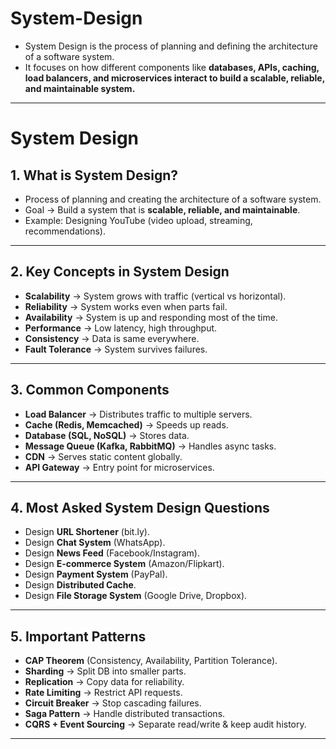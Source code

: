 # System-Design
* System Design is the process of planning and defining the architecture of a software system.  
* It focuses on how different components like **databases, APIs, caching, load balancers, and microservices interact to build a scalable, reliable, and maintainable system.**

---

# System Design

## 1. What is System Design?

* Process of planning and creating the architecture of a software system.
* Goal → Build a system that is **scalable, reliable, and maintainable**.
* Example: Designing YouTube (video upload, streaming, recommendations).

---

## 2. Key Concepts in System Design

* **Scalability** → System grows with traffic (vertical vs horizontal).
* **Reliability** → System works even when parts fail.
* **Availability** → System is up and responding most of the time.
* **Performance** → Low latency, high throughput.
* **Consistency** → Data is same everywhere.
* **Fault Tolerance** → System survives failures.

---

## 3. Common Components

* **Load Balancer** → Distributes traffic to multiple servers.
* **Cache (Redis, Memcached)** → Speeds up reads.
* **Database (SQL, NoSQL)** → Stores data.
* **Message Queue (Kafka, RabbitMQ)** → Handles async tasks.
* **CDN** → Serves static content globally.
* **API Gateway** → Entry point for microservices.

---

## 4. Most Asked System Design Questions

* Design **URL Shortener** (bit.ly).
* Design **Chat System** (WhatsApp).
* Design **News Feed** (Facebook/Instagram).
* Design **E-commerce System** (Amazon/Flipkart).
* Design **Payment System** (PayPal).
* Design **Distributed Cache**.
* Design **File Storage System** (Google Drive, Dropbox).

---

## 5. Important Patterns

* **CAP Theorem** (Consistency, Availability, Partition Tolerance).
* **Sharding** → Split DB into smaller parts.
* **Replication** → Copy data for reliability.
* **Rate Limiting** → Restrict API requests.
* **Circuit Breaker** → Stop cascading failures.
* **Saga Pattern** → Handle distributed transactions.
* **CQRS + Event Sourcing** → Separate read/write & keep audit history.
---
